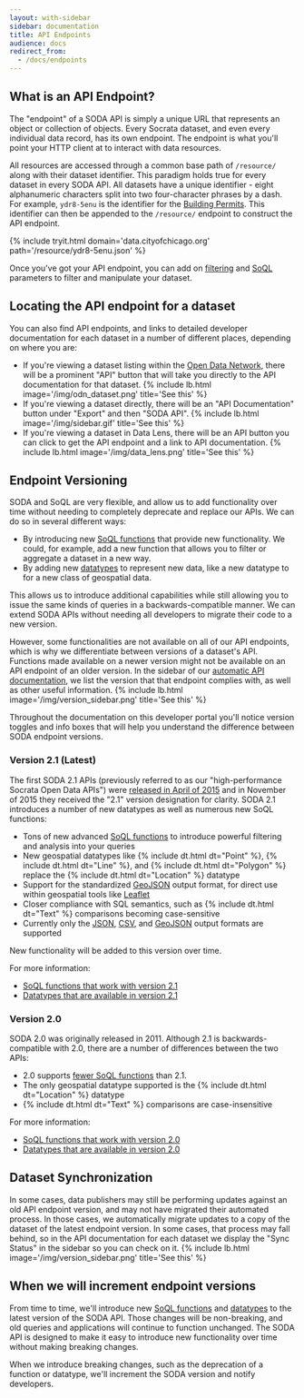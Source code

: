 ```yaml
---
layout: with-sidebar
sidebar: documentation
title: API Endpoints
audience: docs
redirect_from:
  - /docs/endpoints
---
```


## What is an API Endpoint?

The "endpoint" of a SODA API is simply a unique URL that represents an object or collection of objects. Every Socrata dataset, and even every individual data record, has its own endpoint. The endpoint is what you'll point your HTTP client at to interact with data resources.

All resources are accessed through a common base path of `/resource/` along with their dataset identifier. This paradigm holds true for every dataset in every SODA API. All datasets have a unique identifier - eight alphanumeric characters split into two four-character phrases by a dash. For example, `ydr8-5enu` is the identifier for the [Building Permits](https://data.cityofchicago.org/Buildings/Building-Permits/ydr8-5enu). This identifier can then be appended to the `/resource/` endpoint to construct the API endpoint.

{% include tryit.html domain='data.cityofchicago.org' path='/resource/ydr8-5enu.json' %}

Once you've got your API endpoint, you can add on [filtering](/docs/filtering.html) and [SoQL](/docs/queries.html) parameters to filter and manipulate your dataset.

## Locating the API endpoint for a dataset

You can also find API endpoints, and links to detailed developer documentation for each dataset in a number of different places, depending on where you are:

- If you're viewing a dataset listing within the [Open Data Network](http://www.opendatanetwork.com), there will be a prominent "API" button that will take you directly to the API documentation for that dataset. {% include lb.html image='/img/odn_dataset.png' title='See this' %}
- If you're viewing a dataset directly, there will be an "API Documentation" button under "Export" and then "SODA API". {% include lb.html image='/img/sidebar.gif' title='See this' %}
- If you're viewing a dataset in Data Lens, there will be an API button you can click to get the API endpoint and a link to API documentation. {% include lb.html image='/img/data_lens.png' title='See this' %}

## Endpoint Versioning

SODA and SoQL are very flexible, and allow us to add functionality over time without needing to completely deprecate and replace our APIs. We can do so in several different ways:

- By introducing new [SoQL functions](/docs/functions/) that provide new functionality. We could, for example, add a new function that allows you to filter or aggregate a dataset in a new way.
- By adding new [datatypes](/docs/datatypes/) to represent new data, like a new datatype to for a new class of geospatial data.

This allows us to introduce additional capabilities while still allowing you to issue the same kinds of queries in a backwards-compatible manner. We can extend SODA APIs without needing all developers to migrate their code to a new version.

However, some functionalities are not available on all of our API endpoints, which is why we differentiate between versions of a dataset's API. Functions made available on a newer version might not be available on an API endpoint of an older version. In the sidebar of our [automatic API documentation](/foundry/), we list the version that that endpoint complies with, as well as other useful information. {% include lb.html image='/img/version_sidebar.png' title='See this' %}

Throughout the documentation on this developer portal you'll notice version toggles and info boxes that will help you understand the difference between SODA endpoint versions.


<a name="2.1"/>

### Version 2.1 (Latest)

The first SODA 2.1 APIs (previously referred to as our "high-performance Socrata Open Data APIs") were [released in April of 2015](/changelog/2015/04/27/new-higher-performance-apis.html) and in November of 2015 they received the "2.1" version designation for clarity. SODA 2.1 introduces a number of new datatypes as well as numerous new SoQL functions:

- Tons of new advanced [SoQL functions](/docs/functions/index.html) to introduce powerful filtering and analysis into your queries
- New geospatial datatypes like {% include dt.html dt="Point" %}, {% include dt.html dt="Line" %}, and {% include dt.html dt="Polygon" %} replace the {% include dt.html dt="Location" %} datatype
- Support for the standardized [GeoJSON](/docs/formats/geojson.html) output format, for direct use within geospatial tools like [Leaflet](http://leafletjs.com/)
- Closer compliance with SQL semantics, such as {% include dt.html dt="Text" %} comparisons becoming case-sensitive
- Currently only the [JSON](/docs/formats/json.html), [CSV](/docs/formats/csv.html), and [GeoJSON](/docs/formats/geojson.html) output formats are supported

New functionality will be added to this version over time.

<div class="well">
  <p>For more information:</p>
  <ul>
    <li><a href="/docs/functions/#2.1,">SoQL functions that work with version 2.1</a></li>
    <li><a href="/docs/datatypes/#2.1,">Datatypes that are available in version 2.1</a></li>
  </ul>
</div>

<a name="2.0"/>

### Version 2.0

SODA 2.0 was originally released in 2011. Although 2.1 is backwards-compatible with 2.0, there are a number of differences between the two APIs:

- 2.0 supports [fewer SoQL functions](/docs/functions/index.html#2.0,) than 2.1.
- The only geospatial datatype supported is the {% include dt.html dt="Location" %} datatype
- {% include dt.html dt="Text" %} comparisons are case-insensitive

<div class="well">
  <p>For more information:</p>
  <ul>
    <li><a href="/docs/functions/#2.0,">SoQL functions that work with version 2.0</a></li>
    <li><a href="/docs/datatypes/#2.0,">Datatypes that are available in version 2.0</a></li>
  </ul>
</div>

## Dataset Synchronization

In some cases, data publishers may still be performing updates against an old API endpoint version, and may not have migrated their automated process. In those cases, we automatically migrate updates to a copy of the dataset of the latest endpoint version. In some cases, that process may fall behind, so in the API documentation for each dataset we display the "Sync Status" in the sidebar so you can check on it. {% include lb.html image='/img/version_sidebar.png' title='See this' %}

## When we will increment endpoint versions

From time to time, we'll introduce new [SoQL functions](/docs/functions/) and [datatypes](/docs/datatypes/) to the latest version of the SODA API. Those changes will be non-breaking, and old queries and applications will continue to function unchanged. The SODA API is designed to make it easy to introduce new functionality over time without making breaking changes.

When we introduce breaking changes, such as the deprecation of a function or datatype, we'll increment the SODA version and notify developers.
